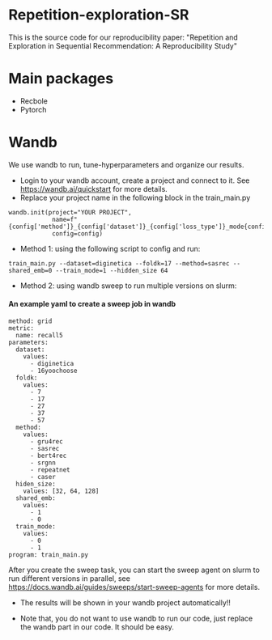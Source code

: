 # Repetition-exploration-SR
This is the source code for our reproducibility paper: "Repetition and Exploration in Sequential Recommendation: A Reproducibility Study"
# Main packages
- Recbole
- Pytorch


# Wandb

We use wandb to run, tune-hyperparameters and organize our results.

- Login to your wandb account, create a project and connect to it. See https://wandb.ai/quickstart for more details.
- Replace your project name in the following block in the train_main.py
```
wandb.init(project="YOUR PROJECT", 
            name=f"{config['method']}_{config['dataset']}_{config['loss_type']}_mode{config['train_mode']}_shared{config['shared_emb']}_fold{config['foldk']}",
            config=config)
```
- Method 1: using the following script to config and run:
```
train_main.py --dataset=diginetica --foldk=17 --method=sasrec --shared_emb=0 --train_mode=1 --hidden_size 64
```
- Method 2: using wandb sweep to run multiple versions on slurm:

#### An example yaml to create a sweep job in wandb

```
method: grid
metric:
  name: recall5
parameters:
  dataset:
    values:
      - diginetica
      - 16yoochoose
  foldk:
    values:
      - 7
      - 17
      - 27
      - 37
      - 57
  method:
    values:
      - gru4rec
      - sasrec
      - bert4rec
      - srgnn
      - repeatnet
      - caser
  hiden_size:
    values: [32, 64, 128]
  shared_emb:
    values:
      - 1
      - 0
  train_mode:
    values:
      - 0
      - 1
program: train_main.py
```
After you create the sweep task, you can start the sweep agent on slurm to run different versions in parallel, see https://docs.wandb.ai/guides/sweeps/start-sweep-agents for more details.

- The results will be shown in your wandb project automatically!! 

- Note that, you do not want to use wandb to run our code, just replace the wandb part in our code. It should be easy.
  

